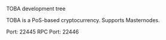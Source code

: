 
TOBA development tree 

TOBA is a PoS-based cryptocurrency. Supports Masternodes.

Port: 22445
RPC Port: 22446
